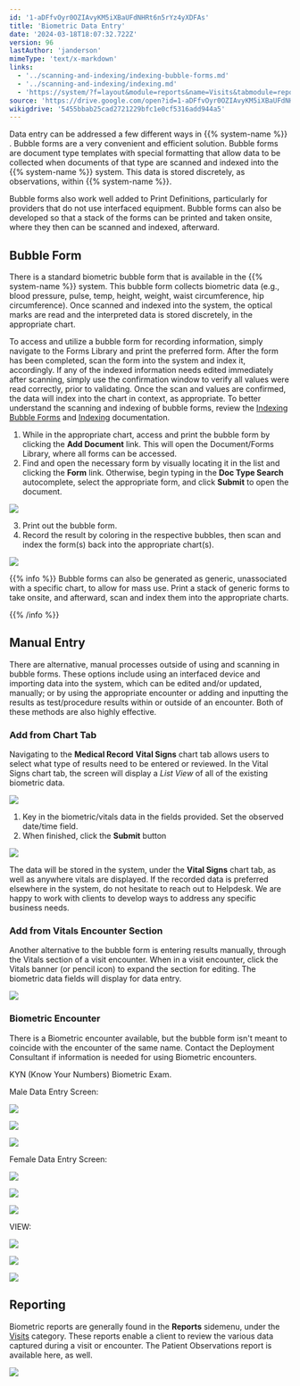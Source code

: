 ```yaml
---
id: '1-aDFfvOyr0OZIAvyKM5iXBaUFdNHRt6n5rYz4yXDFAs'
title: 'Biometric Data Entry'
date: '2024-03-18T18:07:32.722Z'
version: 96
lastAuthor: 'janderson'
mimeType: 'text/x-markdown'
links:
  - '../scanning-and-indexing/indexing-bubble-forms.md'
  - '../scanning-and-indexing/indexing.md'
  - 'https://system/?f=layout&module=reports&name=Visits&tabmodule=reports&t=Visits&tabmodule=reports&tabselect=Visits'
source: 'https://drive.google.com/open?id=1-aDFfvOyr0OZIAvyKM5iXBaUFdNHRt6n5rYz4yXDFAs'
wikigdrive: '5455bbab25cad2721229bfc1e0cf5316add944a5'
---
```

Data entry can be addressed a few different ways in {{% system-name %}} . Bubble forms are a very convenient and efficient solution. Bubble forms are document type templates with special formatting that allow data to be collected when documents of that type are scanned and indexed into the {{% system-name %}} system. This data is stored discretely, as observations, within {{% system-name %}}.

Bubble forms also work well added to Print Definitions, particularly for providers that do not use interfaced equipment. Bubble forms can also be developed so that a stack of the forms can be printed and taken onsite, where they then can be scanned and indexed, afterward.

## Bubble Form

There is a standard biometric bubble form that is available in the {{% system-name %}} system. This bubble form collects biometric data (e.g., blood pressure, pulse, temp, height, weight, waist circumference, hip circumference). Once scanned and indexed into the system, the optical marks are read and the interpreted data is stored discretely, in the appropriate chart.

To access and utilize a bubble form for recording information, simply navigate to the Forms Library and print the preferred form. After the form has been completed, scan the form into the system and index it, accordingly. If any of the indexed information needs edited immediately after scanning, simply use the confirmation window to verify all values were read correctly, prior to validating. Once the scan and values are confirmed, the data will index into the chart in context, as appropriate. To better understand the scanning and indexing of bubble forms, review the [Indexing Bubble Forms](../scanning-and-indexing/indexing-bubble-forms.md) and [Indexing](../scanning-and-indexing/indexing.md) documentation.

1. While in the appropriate chart, access and print the bubble form by clicking the <strong>Add Document</strong> link. This will open the Document/Forms Library, where all forms can be accessed.
2. Find and open the necessary form by visually locating it in the list and clicking the <strong>Form</strong> link. Otherwise, begin typing in the <strong>Doc Type Search</strong> autocomplete, select the appropriate form, and click <strong>Submit</strong> to open the document.

![](../biometric-data-entry.assets/38e3d19e4652949cb7cd306926d7f679.png)

3. Print out the bubble form.
4. Record the result by coloring in the respective bubbles, then scan and index the form(s) back into the appropriate chart(s).

![](../biometric-data-entry.assets/1d2ceb318428a5289677f1d3195cd158.png)

{{% info %}}
Bubble forms can also be generated as generic, unassociated with a specific chart, to allow for mass use. Print a stack of generic forms to take onsite, and afterward, scan and index them into the appropriate charts.


{{% /info %}}

## Manual Entry

There are alternative, manual processes outside of using and scanning in bubble forms. These options include using an interfaced device and importing data into the system, which can be edited and/or updated, manually; or by using the appropriate encounter or adding and inputting the results as test/procedure results within or outside of an encounter. Both of these methods are also highly effective.

### Add from Chart Tab

Navigating to the **Medical Record** **Vital Signs** chart tab allows users to select what type of results need to be entered or reviewed. In the Vital Signs chart tab, the screen will display a *List View* of all of the existing biometric data.

![](../biometric-data-entry.assets/25c68dbb24f36b7a62e522b7c09187e1.png)

1. Key in the biometric/vitals data in the fields provided. Set the observed date/time field.
2. When finished, click the <strong>Submit</strong> button

![](../biometric-data-entry.assets/6d7b39af8bd3de3d5225b5dae19f56dd.png)

The data will be stored in the system, under the **Vital Signs** chart tab, as well as anywhere vitals are displayed. If the recorded data is preferred elsewhere in the system, do not hesitate to reach out to Helpdesk. We are happy to work with clients to develop ways to address any specific business needs.

### Add from Vitals Encounter Section

Another alternative to the bubble form is entering results manually, through the Vitals section of a visit encounter. When in a visit encounter, click the Vitals banner (or pencil icon) to expand the section for editing. The biometric data fields will display for data entry.

![](../biometric-data-entry.assets/497515d89ba305aae32fb9975fd659d4.png)

### Biometric Encounter

There is a Biometric encounter available, but the bubble form isn't meant to coincide with the encounter of the same name. Contact the Deployment Consultant if information is needed for using Biometric encounters.

KYN (Know Your Numbers) Biometric Exam.

Male Data Entry Screen:

![](../biometric-data-entry.assets/0df8b5c1866a3fb6871129306746c12c.png)

![](../biometric-data-entry.assets/0dad7b2afa124fce940a7b96d2ab8c22.png)

![](../biometric-data-entry.assets/2db7fbe59d9ce2a248bcf8391a7bd487.png)

Female Data Entry Screen:

![](../biometric-data-entry.assets/82c7ad689f571e901573b1ead8a1bd82.png)

![](../biometric-data-entry.assets/843aee40ab574afa8c73f98f00d3aef1.png)

![](../biometric-data-entry.assets/e45c8f03caff377d06e8021c77eaa94e.png)

VIEW:

![](../biometric-data-entry.assets/830b4c183a8f08258e0e32149791c363.png)

![](../biometric-data-entry.assets/029b84d2290ec01bfbe07681253012ae.png)

![](../biometric-data-entry.assets/c33897b217960e9c58e25d9c08271748.png)

## Reporting

Biometric reports are generally found in the **Reports** sidemenu, under the [Visits](https://system/?f=layout&module=reports&name=Visits&tabmodule=reports&t=Visits&tabmodule=reports&tabselect=Visits) category. These reports enable a client to review the various data captured during a visit or encounter. The Patient Observations report is available here, as well.

![](../biometric-data-entry.assets/82b217840309964f1db169d4f763ef78.png)
